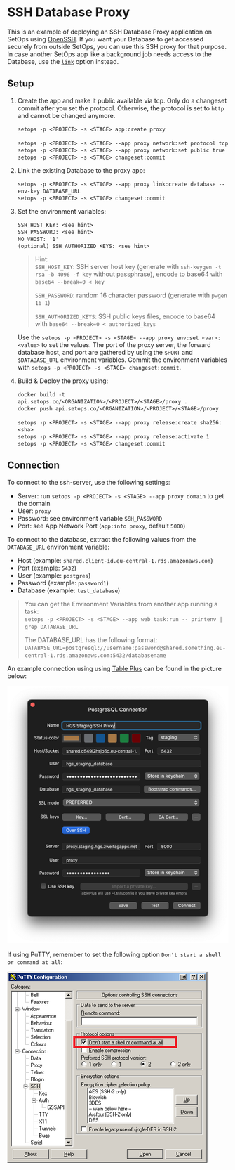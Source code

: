 # SSH Database Proxy

This is an example of deploying an SSH Database Proxy application on SetOps using [OpenSSH](https://www.openssh.com/). If you want your Database to get accessed securely from outside SetOps, you can use this SSH proxy for that purpose. In case another SetOps app like a background job needs access to the Database, use the [`link`](https://docs.setops.co/latest/user/configuration/services/#link-service-to-app) option instead.

## Setup

1. Create the app and make it public available via tcp. Only do a changeset commit after you set the protocol. Otherwise, the protocol is set to `http` and cannot be changed anymore.

    ```shell
    setops -p <PROJECT> -s <STAGE> app:create proxy

    setops -p <PROJECT> -s <STAGE> --app proxy network:set protocol tcp
    setops -p <PROJECT> -s <STAGE> --app proxy network:set public true
    setops -p <PROJECT> -s <STAGE> changeset:commit
    ```

1. Link the existing Database to the proxy app:

    ```shell
    setops -p <PROJECT> -s <STAGE> --app proxy link:create database --env-key DATABASE_URL
    setops -p <PROJECT> -s <STAGE> changeset:commit
    ```

1. Set the environment variables:

    ```text
    SSH_HOST_KEY: <see hint>
    SSH_PASSWORD: <see hint>
    NO_VHOST: '1'
    (optional) SSH_AUTHORIZED_KEYS: <see hint>
    ```

    > Hint:\
    > `SSH_HOST_KEY`: SSH server host key (generate with `ssh-keygen -t rsa -b 4096 -f key` without passphrase), encode to base64 with `base64 --break=0 < key`
    >
    > `SSH_PASSWORD`: random 16 character password (generate with `pwgen 16 1`)
    >
    > `SSH_AUTHORIZED_KEYS`: SSH public keys files, encode to base64 with `base64 --break=0 < authorized_keys`

    Use the `setops -p <PROJECT> -s <STAGE> --app proxy env:set <var>:<value>` to set the values. The port of the proxy server, the forward database host, and port are gathered by using the `$PORT` and `$DATABASE_URL` environment variables. Commit the environment variables with `setops -p <PROJECT> -s <STAGE> changeset:commit`.

1. Build & Deploy the proxy using:

    ```shell
    docker build -t api.setops.co/<ORGANIZATION>/<PROJECT>/<STAGE>/proxy .
    docker push api.setops.co/<ORGANIZATION>/<PROJECT>/<STAGE>/proxy

    setops -p <PROJECT> -s <STAGE> --app proxy release:create sha256:<sha>
    setops -p <PROJECT> -s <STAGE> --app proxy release:activate 1
    setops -p <PROJECT> -s <STAGE> changeset:commit
    ```

## Connection

To connect to the ssh-server, use the following settings:

- Server: run `setops -p <PROJECT> -s <STAGE> --app proxy domain` to get the domain
- User: `proxy`
- Password: see environment variable `SSH_PASSWORD`
- Port: see App Network Port (`app:info proxy`, default `5000`)

To connect to the database, extract the following values from the `DATABASE_URL` environment variable:

- Host (example: `shared.client-id.eu-central-1.rds.amazonaws.com`)
- Port (example: `5432`)
- User (example: `postgres`)
- Password (example: `password1`)
- Database (example: `test_database`)

 > You can get the Environment Variables from another app running a task: \
 > `setops -p <PROJECT> -s <STAGE> --app web task:run -- printenv | grep DATABASE_URL`
 >
 > The DATABASE_URL has the following format: \
 > `DATABASE_URL=postgresql://username:password@shared.something.eu-central-1.rds.amazonaws.com:5432/databasename`

An example connection using using [Table Plus](https://www.tableplus.io/download) can be found in the picture below:

![Connection Screen](assets/connection1.png)

If using PuTTY, remember to set the following option `Don't start a shell or command at all`:

![PuTTY SSH Tunnel](assets/connection2.png)
